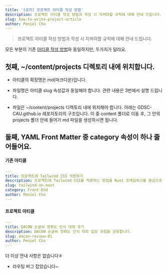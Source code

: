 ```yaml
---
title: '[공지] 프로젝트 아티클 작성 방법'
description: 프로젝트 아티클 작성 방법과 작성 시 지켜야할 규칙에 대해 안내 드립니다.
slug: how-to-write-project-article
author: Peniel Cho
---
```


>  프로젝트 아티클 작성 방법과 작성 시 지켜야할 규칙에 대해 안내 드립니다.


모든 부분이 기존 [아티클 작성 방법](https://gdsc-cau.github.io/articles/how-to-write-article)와 동일하지만, 두가지가 달라요.

## 첫째, ~/content/projects 디렉토리 내에 위치합니다.

- 아티클의 확장명은 md(마크다운)입니다. 

- 파일명은 아티클 slug 속성값과 동일해야 합니다. 관련 내용은 3번에서 설명 드립니다. 

- 파일은 ~/content/projects 디렉토리 내에 위치해야 합니다. 아래는 GDSC-CAU.github.io 레포지토리의 구조입니다. 이 중 content 폴더로 이동 후, 그 안의 projects 폴더 안에 들어가 md 파일을 생성하시면 됩니다.

## 둘째, YAML Front Matter 중 category 속성이 하나 줄어들어요.
#### 기존 아티클
```yaml
---
title: 프로젝트에 Tailwind CSS 적용하기
description: 프로젝트에 Tailwind CSS를 적용하는 방법을 Nuxt 프레임워크를 중심으로 알아봐요.
slug: tailwind-on-nuxt
category: Front-End
author: Peniel Cho
---
```

#### 프로젝트 아티클
```yaml
---
title: DACON 손글씨 정확도 인식 대회 후기
description: DACON 손글씨 정확도 인식 대회 입상 과정을 공유합니다.
slug: dacon-review-01
author: Peniel Cho
---
```

더 이상 안내 사항은 없습니다ㅎ

+ 라우팅 버그 잡았습니다~